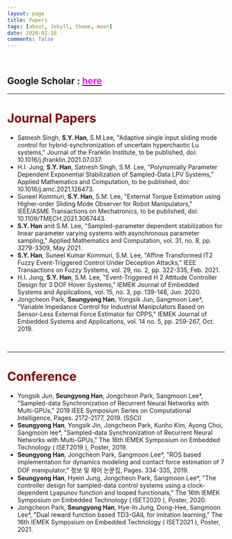 ```yaml
---
layout: page
title: Papers
tags: [about, Jekyll, theme, moon]
date: 2020-02-16
comments: false
---
```

<br>

## Google Scholar : [<span style="color:Fuchsia">here</span>](https://scholar.google.com/citations?user=fXESAT8AAAAJ&hl=ko&authuser=2)

---

# <span style="color:#800000">Journal Papers</span>


- Satnesh Singh, **S.Y. Han**, S.M.Lee, "Adaptive single input sliding mode control for hybrid-synchronization of uncertain hyperchaotic Lu systems," Journal of the Franklin Institute, to be published, doi: 10.1016/j.jfranklin.2021.07.037.
- H.I. Jung, **S.Y. Han**, Satnesh Singh, S.M. Lee, "Polynomially Parameter Dependent Exponential Stabilization of Sampled-Data LPV Systems," Applied Mathematics and Computation, to be published, doi: 10.1016/j.amc.2021.126473.
- Suneel Kommuri, **S.Y. Han**, S.M. Lee, "External Torque Estimation using Higher-order Sliding Mode Observer for Robot Manipulators," 
IEEE/ASME Transactions on Mechatronics, to be published, doi: 10.1109/TMECH.2021.3067443.
- **S.Y. Han** and S.M. Lee, "Sampled-parameter dependent stabilization for linear parameter varying systems with asynchronous parameter sampling," 
Applied Mathematics and Computation, vol. 31, no. 8, pp. 3279-3309, May 2021.
- **S.Y. Han**, Suneel Kumar Kommuri, S.M. Lee, "Affine Transformed IT2 Fuzzy Event-Triggered Control Under Deception Attacks," IEEE Transactions on Fuzzy Systems, vol. 29, no. 2, pp. 322-335, Feb. 2021.
- H.I. Jung, **S.Y. Han**, S.M. Lee, "Event-Triggered H 2 Attitude Controller Design for 3 DOF Hover Systems," IEMEK Journal of Embedded Systems and Applications, vol. 15, no. 3, pp. 139-148, Jun. 2020.
- Jongcheon Park, **Seungyong Han**, Yongsik Jun, Sangmoon Lee*, "Variable Impedance Control for Industrial Manipulators Based on Sensor-Less External Force Estimator for CPPS," IEMEK Journal of Embedded Systems and Applications, vol. 14 no. 5, pp. 259-267, Oct. 2019.


<br>

---

# <span style="color:#800000">Conference</span>
-  Yongsik Jun, **Seungyong Han**, Jongcheon Park, Sangmoon Lee*, "Sampled-data Synchronization of Recurrent Neural Networks with Multi-GPUs," 2019 IEEE Symposium Series on Computational Intelligence, Pages. 2172-2177, 2019. (SSCI)
- **Seungyong Han**, Yongsik Jin, Jongcheon Park, Kunho Kim, Ayong Choi, Sangmoon lee*, "Sampled-data Synchronization of Recurrent Neural Networks with Multi-GPUs," The 16th IEMEK Symposium on Embedded Technology ( ISET2019 ), Poster, 2019.
- **Seungyong Han**, Jongcheon Park, Sangmoon Lee*, "ROS based implementation for dynamics modeling and contact force estimation of 7 DOF manipulator," 정보 및 제어 논문집, Pages. 334-335, 2019.
- **Seungyong Han**, Hyein Jung, Jongcheon Park, Sangmoon Lee*, "The controller design for sampled-data control systems using a clock-dependent Lyapunov function and looped functionals," The 16th IEMEK Symposium on Embedded Technology ( ISET2020 ), Poster, 2020.
- Jongcheon Park, **Seungyong Han**, Hye-In Jung, Dong-Hee, Sangmoon Lee*, "Dual reward function based TD3-GAIL for imitation learning," The 16th IEMEK Symposium on Embedded Technology ( ISET2021 ), Poster, 2021.

<br>
